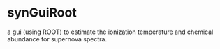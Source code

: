 synGuiRoot
==========

a gui (using ROOT) to estimate the ionization temperature and chemical abundance for supernova spectra. 
